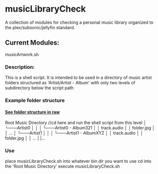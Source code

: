 # musicLibraryCheck
A collection of modules for checking a personal music library organized to the plex/subsonic/jellyfin standard.

## Current Modules:
musicArtwork.sh

### Description: 
This is a shell script. It is intended to be used in a directory of music artist folders structured as 'Artist/Artist - Album' with only two levels of subdirectory below the script path

### Example folder structure
#### [See folder structure in raw](https://raw.githubusercontent.com/interstellarYachtClub/musicLibraryCheck/main/README.md)
Root Music Directory
//cd here and run the shell script from this level
│
└───Artist0
│   │
│   └───Artist0 - Album321
│       │   track.audio
│       │   folder.jpg
│       │   ...
│
└───Artist1
│   │
│   └───Artist1 - AlbumXYZ
│       │   track.audio
│       │   folder.jpg
│       │   ...
|
|...
### Use
place musicLibraryCheck.sh into whatever bin dir you want to use
cd into the 'Root Music Directory'
execute musicLibraryCheck.sh
